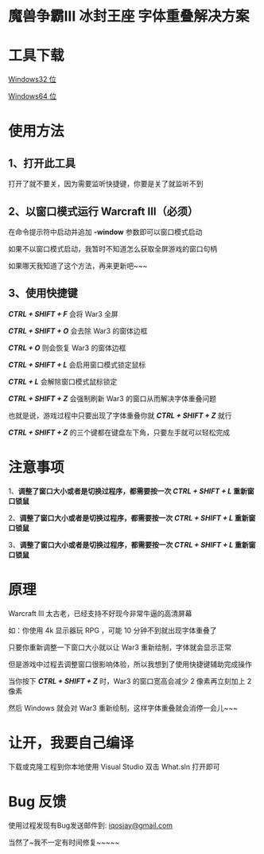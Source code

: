 # 魔兽争霸III 冰封王座 字体重叠解决方案

# 工具下载

[Windows32 位](https://github.com/iqosjay/What/releases/download/v1.0.0/What32.exe)

[Windows64 位](https://github.com/iqosjay/What/releases/download/v1.0.0/What64.exe)

# 使用方法
## 1、打开此工具
打开了就不要关，因为需要监听快捷键，你要是关了就监听不到

## 2、以窗口模式运行 Warcraft III（必须）
在命令提示符中启动并追加 **-window** 参数即可以窗口模式启动

如果不以窗口模式启动，我暂时不知道怎么获取全屏游戏的窗口句柄

如果哪天我知道了这个方法，再来更新吧~~~

## 3、使用快捷键
***CTRL + SHIFT + F*** 会将 War3 全屏

***CTRL + SHIFT + O*** 会去除 War3 的窗体边框

***CTRL + O*** 则会恢复 War3 的窗体边框

***CTRL + SHIFT + L*** 会启用窗口模式锁定鼠标

***CTRL + L*** 会解除窗口模式鼠标锁定

***CTRL + SHIFT + Z*** 会强制刷新 War3 的窗口从而解决字体重叠问题

也就是说，游戏过程中只要出现了字体重叠你就 ***CTRL + SHIFT + Z*** 就行

***CTRL + SHIFT + Z*** 的三个键都在键盘左下角，只要左手就可以轻松完成

# 注意事项

1、**调整了窗口大小或者是切换过程序，都需要按一次 ***CTRL + SHIFT + L*** 重新窗口锁鼠**

2、**调整了窗口大小或者是切换过程序，都需要按一次 ***CTRL + SHIFT + L*** 重新窗口锁鼠**

3、**调整了窗口大小或者是切换过程序，都需要按一次 ***CTRL + SHIFT + L*** 重新窗口锁鼠**

# 原理
Warcraft III 太古老，已经支持不好现今非常牛逼的高清屏幕

如：你使用 4k 显示器玩 RPG ，可能 10 分钟不到就出现字体重叠了

只要你重新调整一下窗口大小就以让 War3 重新绘制，字体就会显示正常

但是游戏中过程去调整窗口很影响体验，所以我想到了使用快捷键辅助完成操作

当你按下 ***CTRL + SHIFT + Z*** 时，War3 的窗口宽高会减少 2 像素再立刻加上 2 像素

然后 Windows 就会对 War3 重新绘制，这样字体重叠就会消停一会儿~~~

# 让开，我要自己编译
下载或克隆工程到你本地使用 Visual Studio 双击 What.sln 打开即可

# Bug 反馈
使用过程发现有Bug发送邮件到: iqosjay@gmail.com 

当然了~我不一定有时间修复~~~~~

